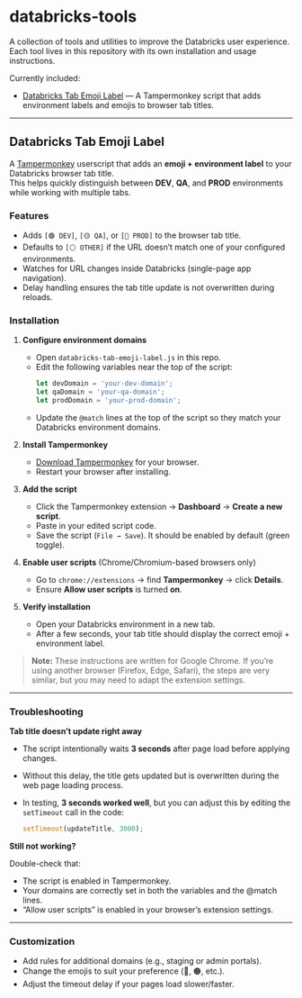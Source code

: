 # databricks-tools

A collection of tools and utilities to improve the Databricks user experience.  
Each tool lives in this repository with its own installation and usage instructions.  

Currently included:  
- [Databricks Tab Emoji Label](#databricks-tab-emoji-label) — A Tampermonkey script that adds environment labels and emojis to browser tab titles.

---

## Databricks Tab Emoji Label

A [Tampermonkey](https://www.tampermonkey.net/) userscript that adds an **emoji + environment label** to your Databricks browser tab title.  
This helps quickly distinguish between **DEV**, **QA**, and **PROD** environments while working with multiple tabs.

### Features
- Adds `[🟢 DEV]`, `[🟡 QA]`, or `[🔴 PROD]` to the browser tab title.  
- Defaults to `[⚪ OTHER]` if the URL doesn’t match one of your configured environments.  
- Watches for URL changes inside Databricks (single-page app navigation).  
- Delay handling ensures the tab title update is not overwritten during reloads.  

### Installation

1. **Configure environment domains**  
   - Open `databricks-tab-emoji-label.js` in this repo.  
   - Edit the following variables near the top of the script:  
     ```js
     let devDomain = 'your-dev-domain';
     let qaDomain = 'your-qa-domain';
     let prodDomain = 'your-prod-domain';
     ```  
   - Update the `@match` lines at the top of the script so they match your Databricks environment domains.

2. **Install Tampermonkey**  
   - [Download Tampermonkey](https://www.tampermonkey.net/) for your browser.  
   - Restart your browser after installing.

3. **Add the script**  
   - Click the Tampermonkey extension → **Dashboard** → **Create a new script**.  
   - Paste in your edited script code.  
   - Save the script (`File → Save`). It should be enabled by default (green toggle).

4. **Enable user scripts** (Chrome/Chromium-based browsers only)  
   - Go to `chrome://extensions` → find **Tampermonkey** → click **Details**.  
   - Ensure **Allow user scripts** is turned **on**.

5. **Verify installation**  
   - Open your Databricks environment in a new tab.  
   - After a few seconds, your tab title should display the correct emoji + environment label.  

> **Note:** These instructions are written for Google Chrome. If you’re using another browser (Firefox, Edge, Safari), the steps are very similar, but you may need to adapt the extension settings.

---

### Troubleshooting

**Tab title doesn’t update right away**  
- The script intentionally waits **3 seconds** after page load before applying changes.  
- Without this delay, the title gets updated but is overwritten during the web page loading process.
- In testing, **3 seconds worked well**, but you can adjust this by editing the `setTimeout` call in the code:  

  ```js
  setTimeout(updateTitle, 3000);
  ```

**Still not working?**

Double-check that:

- The script is enabled in Tampermonkey.
- Your domains are correctly set in both the variables and the @match lines.
- “Allow user scripts” is enabled in your browser’s extension settings.

---

### Customization

- Add rules for additional domains (e.g., staging or admin portals).
- Change the emojis to suit your preference (🔵, 🟠, etc.).
- Adjust the timeout delay if your pages load slower/faster.
